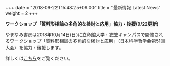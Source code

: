 +++
date = "2018-09-22T15:48:25+09:00"
title = "最新情報 Latest News"
weight = 2
+++

**ワークショップ「質料形相論の多角的な検討と応用」協力・後援(9/22更新)**

やまなみ書房は2018年10月14日(日)に立命館大学・衣笠キャンパスで開催されるワークショップ「質料形相論の多角的な検討と応用」（日本科学哲学会第51回大会）を協力・後援します。

詳しくは[こちら](/support/20181014hylomorphism/)をご覧ください。
<!--more-->
